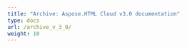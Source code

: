 ```yaml
---
title: "Archive: Aspose.HTML Cloud v3.0 documentation"
type: docs
url: /archive_v_3_0/
weight: 10
---
```

